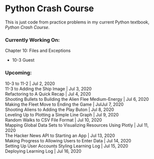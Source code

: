 # Python Crash Course
This is just code from practice problems in my current Python textbook, *Python Crash Course*. 
### Currently Working On:
Chapter 10: Files and Exceptions
* 10-3 Guest

### Upcoming:
10-3 to 11-2 | Jul 2, 2020  
11-3 to Adding the Ship Image | Jul 3, 2020  
Refactoring to A Quick Recap | Jul 4, 2020  
Shooting Bullets to Building the Alien Flee	Medium-Energy | Jul 6, 2020  
Making the Fleet Move to Ending the Game | JulJul 7, 2020  
Shooting Aliens to Adding the Play Buton | Jul 8, 2020  
Leveling Up to Plotting a Simple Line Graph | Jul 9, 2020  
Random Walks to CSV File Format | Jul 10, 2020  
Mapping Global Data Sets to Visualizing Resources Using Plotly | Jul 11, 2020  
The Hacker News API to Starting an App | Jul 13, 2020  
Making Progress to Allowing Users to Enter Data | Jul 14, 2020  
Setting Up User Accounts Styling Learning Log | Jul 15, 2020  
Deploying Learning Log | Jul 16, 2020  
